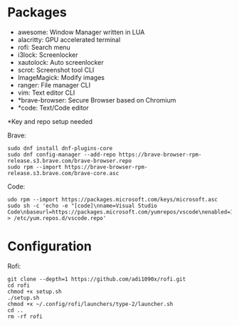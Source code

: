 # Packages

- awesome: Window Manager written in LUA
- alacritty: GPU accelerated terminal
- rofi: Search menu
- i3lock: Screenlocker
- xautolock: Auto screenlocker
- scrot: Screenshot tool CLI
- ImageMagick: Modify images
- ranger: File manager CLI
- vim: Text editor CLI
- \*brave-browser: Secure Browser based on Chromium
- \*code: Text/Code editor

\*Key and repo setup needed

Brave:

```
sudo dnf install dnf-plugins-core
sudo dnf config-manager --add-repo https://brave-browser-rpm-release.s3.brave.com/brave-browser.repo
sudo rpm --import https://brave-browser-rpm-release.s3.brave.com/brave-core.asc
```

Code:

```
udo rpm --import https://packages.microsoft.com/keys/microsoft.asc
sudo sh -c 'echo -e "[code]\nname=Visual Studio Code\nbaseurl=https://packages.microsoft.com/yumrepos/vscode\nenabled=1\ngpgcheck=1\ngpgkey=https://packages.microsoft.com/keys/microsoft.asc" > /etc/yum.repos.d/vscode.repo'
```

# Configuration

Rofi:

```
git clone --depth=1 https://github.com/adi1090x/rofi.git
cd rofi
chmod +x setup.sh
./setup.sh
chmod +x ~/.config/rofi/launchers/type-2/launcher.sh
cd ..
rm -rf rofi
```
